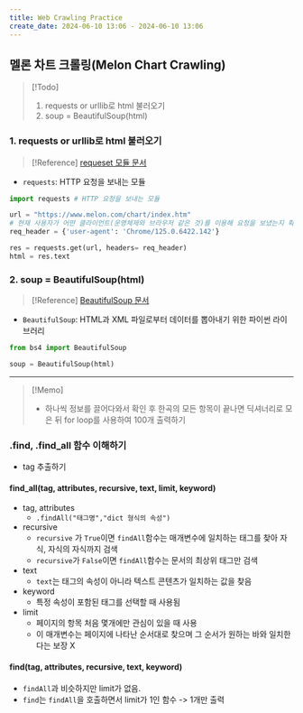 ```yaml
---
title: Web Crawling Practice
create_date: 2024-06-10 13:06 - 2024-06-10 13:06
---
```

## 멜론 차트 크롤링(Melon Chart Crawling)

>[!Todo]
>1. requests or urllib로 html 불러오기
>2. soup = BeautifulSoup(html)

### 1. requests or urllib로 html 불러오기

>[!Reference]
>[requeset 모듈 문서](https://docs.python-requests.org/en/latest/user/quickstart/)

- `requests`: HTTP 요청을 보내는 모듈
```python
import requests # HTTP 요청을 보내는 모듈

url = "https://www.melon.com/chart/index.htm"
# 현재 사용자가 어떤 클라이언트(운영체제와 브라우저 같은 것)를 이용해 요청을 보냈는지 확인
req_header = {'user-agent': 'Chrome/125.0.6422.142'}

res = requests.get(url, headers= req_header)
html = res.text
```

### 2. soup = BeautifulSoup(html)

>[!Reference]
>[BeautifulSoup 문서](https://www.crummy.com/software/BeautifulSoup/bs4/doc/)

- `BeautifulSoup`: HTML과 XML 파일로부터 데이터를 뽑아내기 위한 파이썬 라이브러리
```python
from bs4 import BeautifulSoup

soup = BeautifulSoup(html)
```

---
>[!Memo]
>- 하나씩 정보를 끌어다와서 확인 후 한곡의 모든 항목이 끝나면 딕셔너리로 모은 뒤 for loop를 사용하여 100개 출력하기

### .find, .find_all 함수 이해하기
- tag 추출하기
#### find_all(tag, attributes, recursive, text, limit, keyword)
- tag, attributes
	- `.findAll("태그명","dict 형식의 속성")`
- recursive
	- `recursive` 가 `True`이면 `findAll`함수는 매개변수에 일치하는 태그를 찾아 자식, 자식의 자식까지 검색
	- `recursive`가 `False`이면 `findAll`함수는 문서의 최상위 태그만 검색
- text
	- `text`는 태그의 속성이 아니라 텍스트 콘텐츠가 일치하는 값을 찾음
- keyword
	- 특정 속성이 포함된 태그를 선택할 때 사용됨
- limit
	- 페이지의 항목 처음 몇개에만 관심이 있을 때 사용
	- 이 매개변수는 페이지에 나타난 순서대로 찾으며 그 순서가 원하는 바와 일치한다는 보장 X

#### find(tag, attributes, recursive, text, keyword)
- `findAll`과 비슷하지만 limit가 없음.
- `find`는 `findAll`을 호출하면서 limit가 1인 함수 -> 1개만 출력